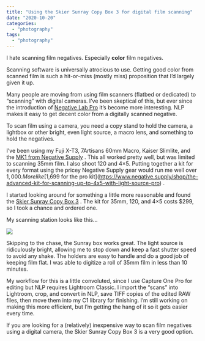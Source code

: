 ```yaml
---
title: "Using the Skier Sunray Copy Box 3 for digital film scanning"
date: "2020-10-20"
categories:
  - "photography"
tags:
  - "photography"
---
```


I hate scanning film negatives. Especially ****color**** film negatives.

Scanning software is universally atrocious to use. Getting good color from scanned film is such a hit-or-miss (mostly miss) proposition that I’d largely given it up.

Many people are moving from using film scanners (flatbed or dedicated) to “scanning” with digital cameras. I’ve been skeptical of this, but ever since the introduction of [Negative Lab Pro](https://www.negativelabpro.com/) it’s become more interesting. NLP makes it easy to get decent color from a digitally scanned negative.

To scan film using a camera, you need a copy stand to hold the camera, a lightbox or other bright, even light source, a macro lens, and something to hold the negatives.

I’ve been using my Fuji X-T3, 7Artisans 60mm Macro, Kaiser Slimlite, and the [MK1 from Negative Supply](https://www.negative.supply/35mm) . This all worked pretty well, but was limited to scanning 35mm film. I also shoot 120 and 4×5. Putting together a kit for every format using the pricey Negative Supply gear would run me well over $1,000. More like [$1,699 for the pro kit](https://www.negative.supply/shop/the-advanced-kit-for-scanning-up-to-4x5-with-light-source-pro) .

I started looking around for something a little more reasonable and found the [Skier Sunray Copy Box 3](http://www.skier.com.tw/web/shop/shop_in.jsp?pd_id=PD1599470623293) . The kit for 35mm, 120, and 4×5 costs $299, so I took a chance and ordered one.

My scanning station looks like this…

![](/img/2020/2020-10-20-Sunray-lightbox-scanning-station01-1-819x1024.jpg)

Skipping to the chase, the Sunray box works great. The light source is ridiculously bright, allowing me to stop down and keep a fast shutter speed to avoid any shake. The holders are easy to handle and do a good job of keeping film flat. I was able to digitize a roll of 35mm film in less than 10 minutes.

My workflow for this is a little convoluted, since I use Capture One Pro for editing but NLP requires Lightroom Classic. I import the “scans” into Lightroom, crop, and convert in NLP, save TIFF copies of the edited RAW files, then move them into my C1 library for finishing. I’m still working on making this more efficient, but I’m getting the hang of it so it gets easier every time.

If you are looking for a (relatively) inexpensive way to scan film negatives using a digital camera, the Skier Sunray Copy Box 3 is a very good option.
